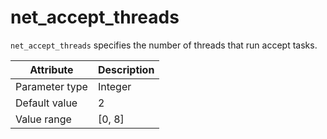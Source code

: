 # net_accept_threads

`net_accept_threads` specifies the number of threads that run accept tasks.

| Attribute | Description |
|----------|---------|
| Parameter type | Integer |
| Default value | 2 |
| Value range | [0, 8] |
